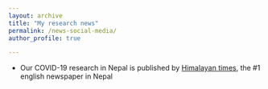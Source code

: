 ```yaml
---
layout: archive
title: "My research news"
permalink: /news-social-media/
author_profile: true

---
```


<ul>
  <li> Our COVID-19 research in Nepal is published by  <a href="https://thehimalayantimes.com/opinion/lowering-risks-of-covid-19">Himalayan times</a>, the #1 english newspaper in Nepal </li>
  
</ul>
